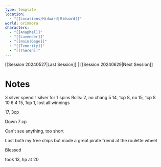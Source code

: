 ```yaml
---
type: template
location:
  - "[[Locations/Midward|Midward]]"
world: Grimmora
characters:
  - "[[Anaphel]]"
  - "[[Lavender]]"
  - "[[main|Gage]]"
  - "[[Temerity]]"
  - "[[Theren]]"
---
```

 [[Session 20240527|Last Session]] | [[Session 20240629|Next Session]]

# Notes

3 silver
spend 1 silver for 1 spins
Rolls:
2, no chang
5
14, 1cp
8, no
15, 1cp
8
10
6
4
15, 1cp
1, lost all winnings

17, 3cp

Down 7 cp

Can't see anything, too short

Lost both my free chips but made a great pirate friend at the roulette wheel

Blessed

took 13, hp at 20

